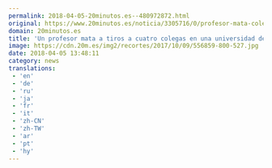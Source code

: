 ```yaml
---
permalink: 2018-04-05-20minutos.es--480972872.html
original: https://www.20minutos.es/noticia/3305716/0/profesor-mata-colegas-universidad-turquia/
domain: 20minutos.es
title: 'Un profesor mata a tiros a cuatro colegas en una universidad de Turquía'
image: https://cdn.20m.es/img2/recortes/2017/10/09/556859-800-527.jpg
date: 2018-04-05 13:48:11
category: news
translations: 
 - 'en'
 - 'de'
 - 'ru'
 - 'ja'
 - 'fr'
 - 'it'
 - 'zh-CN'
 - 'zh-TW'
 - 'ar'
 - 'pt'
 - 'hy'
---
```


